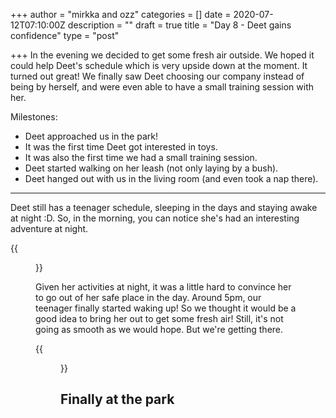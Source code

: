 +++
author = "mirkka and ozz"
categories = []
date = 2020-07-12T07:10:00Z
description = ""
draft = true
title = "Day 8 -  Deet gains confidence"
type = "post"

+++
In the evening we decided to get some fresh air outside. We hoped it could help Deet's schedule which is very upside down at the moment. It turned out great! We finally saw Deet choosing our company instead of being by herself, and were even able to have a small training session with her.

Milestones:

* Deet approached us in the park!
* It was the first time Deet got interested in toys.
* It was also the first time we had a small training session.
* Deet started walking on her leash (not only laying by a bush).
* Deet hanged out with us in the living room (and even took a nap there).

***

Deet still has a teenager schedule, sleeping in the days and staying awake at night :D. So, in the morning, you can notice she's had an interesting adventure at night.

{{<figure src="" caption="Paws aiming at the ceiling, shoe laces in her mouth, and her nose outside of the crate" >}}

Given her activities at night, it was a little hard to convince her to go out of her safe place in the day. Around 5pm, our teenager finally started waking up! So we thought it would be a good idea to bring her out to get some fresh air! Still, it's not going as smooth as we would hope. But we're getting there.

{{<figure src="" caption="Trying to convince Deet to go outside" >}}

## Finally at the park